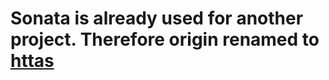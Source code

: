 # Sonata is already used for another project. Therefore origin renamed to [httas](https://github.com/JiriKursky/Custom_components/tree/master/sonata)
